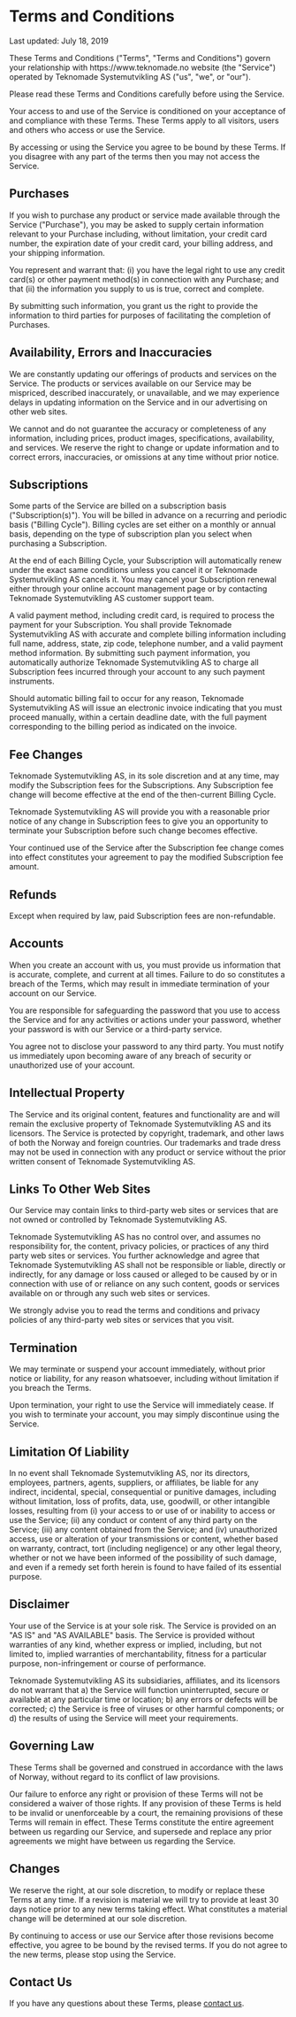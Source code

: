 <h1>Terms and Conditions</h1>


<p>Last updated: July 18, 2019</p>


<p>These Terms and Conditions ("Terms", "Terms and Conditions") govern your relationship with https://www.teknomade.no website (the "Service") operated by Teknomade Systemutvikling AS ("us", "we", or "our").</p>

<p>Please read these Terms and Conditions carefully before using the Service.</p>

<p>Your access to and use of the Service is conditioned on your acceptance of and compliance with these Terms. These Terms apply to all visitors, users and others who access or use the Service.</p>

<p>By accessing or using the Service you agree to be bound by these Terms. If you disagree with any part of the terms then you may not access the Service.</p>


<h2>Purchases</h2>

<p>If you wish to purchase any product or service made available through the Service ("Purchase"), you may be asked to supply certain information relevant to your Purchase including, without limitation, your credit card number, the expiration date of your credit card, your billing address, and your shipping information.</p>

<p>You represent and warrant that: (i) you have the legal right to use any credit card(s) or other payment method(s) in connection with any Purchase; and that (ii) the information you supply to us is true, correct and complete.</p>

<p>By submitting such information, you grant us the right to provide the information to third parties for purposes of facilitating the completion of Purchases.</p>



<h2>Availability, Errors and Inaccuracies</h2>

<p>We are constantly updating our offerings of products and services on the Service. The products or services available on our Service may be mispriced, described inaccurately, or unavailable, and we may experience delays in updating information on the Service and in our advertising on other web sites.</p>

<p>We cannot and do not guarantee the accuracy or completeness of any information, including prices, product images, specifications, availability, and services. We reserve the right to change or update information and to correct errors, inaccuracies, or omissions at any time without prior notice.</p>




<h2>Subscriptions</h2>

<p>Some parts of the Service are billed on a subscription basis ("Subscription(s)"). You will be billed in advance on a recurring and periodic basis ("Billing Cycle"). Billing cycles are set either on a monthly or annual basis, depending on the type of subscription plan you select when purchasing a Subscription.</p>

<p>At the end of each Billing Cycle, your Subscription will automatically renew under the exact same conditions unless you cancel it or Teknomade Systemutvikling AS cancels it. You may cancel your Subscription renewal either through your online account management page or by contacting Teknomade Systemutvikling AS customer support team.</p>

<p>A valid payment method, including credit card, is required to process the payment for your Subscription. You shall provide Teknomade Systemutvikling AS with accurate and complete billing information including full name, address, state, zip code, telephone number, and a valid payment method information. By submitting such payment information, you automatically authorize Teknomade Systemutvikling AS to charge all Subscription fees incurred through your account to any such payment instruments.</p>

<p>Should automatic billing fail to occur for any reason, Teknomade Systemutvikling AS will issue an electronic invoice indicating that you must proceed manually, within a certain deadline date, with the full payment corresponding to the billing period as indicated on the invoice.</p>




<h2>Fee Changes</h2>

<p>Teknomade Systemutvikling AS, in its sole discretion and at any time, may modify the Subscription fees for the Subscriptions. Any Subscription fee change will become effective at the end of the then-current Billing Cycle.</p>

<p>Teknomade Systemutvikling AS will provide you with a reasonable prior notice of any change in Subscription fees to give you an opportunity to terminate your Subscription before such change becomes effective.</p>

<p>Your continued use of the Service after the Subscription fee change comes into effect constitutes your agreement to pay the modified Subscription fee amount.</p>


<h2>Refunds</h2>

<p>Except when required by law, paid Subscription fees are non-refundable.</p>





<h2>Accounts</h2>

<p>When you create an account with us, you must provide us information that is accurate, complete, and current at all times. Failure to do so constitutes a breach of the Terms, which may result in immediate termination of your account on our Service.</p>

<p>You are responsible for safeguarding the password that you use to access the Service and for any activities or actions under your password, whether your password is with our Service or a third-party service.</p>

<p>You agree not to disclose your password to any third party. You must notify us immediately upon becoming aware of any breach of security or unauthorized use of your account.</p>





<h2>Intellectual Property</h2>

<p>The Service and its original content, features and functionality are and will remain the exclusive property of Teknomade Systemutvikling AS and its licensors. The Service is protected by copyright, trademark, and other laws of both the Norway and foreign countries. Our trademarks and trade dress may not be used in connection with any product or service without the prior written consent of Teknomade Systemutvikling AS.</p>


<h2>Links To Other Web Sites</h2>

<p>Our Service may contain links to third-party web sites or services that are not owned or controlled by Teknomade Systemutvikling AS.</p>

<p>Teknomade Systemutvikling AS has no control over, and assumes no responsibility for, the content, privacy policies, or practices of any third party web sites or services. You further acknowledge and agree that Teknomade Systemutvikling AS shall not be responsible or liable, directly or indirectly, for any damage or loss caused or alleged to be caused by or in connection with use of or reliance on any such content, goods or services available on or through any such web sites or services.</p>

<p>We strongly advise you to read the terms and conditions and privacy policies of any third-party web sites or services that you visit.</p>


<h2>Termination</h2>

<p>We may terminate or suspend your account immediately, without prior notice or liability, for any reason whatsoever, including without limitation if you breach the Terms.</p>

<p>Upon termination, your right to use the Service will immediately cease. If you wish to terminate your account, you may simply discontinue using the Service.</p>


<h2>Limitation Of Liability</h2>

<p>In no event shall Teknomade Systemutvikling AS, nor its directors, employees, partners, agents, suppliers, or affiliates, be liable for any indirect, incidental, special, consequential or punitive damages, including without limitation, loss of profits, data, use, goodwill, or other intangible losses, resulting from (i) your access to or use of or inability to access or use the Service; (ii) any conduct or content of any third party on the Service; (iii) any content obtained from the Service; and (iv) unauthorized access, use or alteration of your transmissions or content, whether based on warranty, contract, tort (including negligence) or any other legal theory, whether or not we have been informed of the possibility of such damage, and even if a remedy set forth herein is found to have failed of its essential purpose.</p>


<h2>Disclaimer</h2>

<p>Your use of the Service is at your sole risk. The Service is provided on an "AS IS" and "AS AVAILABLE" basis. The Service is provided without warranties of any kind, whether express or implied, including, but not limited to, implied warranties of merchantability, fitness for a particular purpose, non-infringement or course of performance.</p>

<p>Teknomade Systemutvikling AS its subsidiaries, affiliates, and its licensors do not warrant that a) the Service will function uninterrupted, secure or available at any particular time or location; b) any errors or defects will be corrected; c) the Service is free of viruses or other harmful components; or d) the results of using the Service will meet your requirements.</p>


<h2>Governing Law</h2>

<p>These Terms shall be governed and construed in accordance with the laws of Norway, without regard to its conflict of law provisions.</p>

<p>Our failure to enforce any right or provision of these Terms will not be considered a waiver of those rights. If any provision of these Terms is held to be invalid or unenforceable by a court, the remaining provisions of these Terms will remain in effect. These Terms constitute the entire agreement between us regarding our Service, and supersede and replace any prior agreements we might have between us regarding the Service.</p>


<h2>Changes</h2>

<p>We reserve the right, at our sole discretion, to modify or replace these Terms at any time. If a revision is material we will try to provide at least 30 days notice prior to any new terms taking effect. What constitutes a material change will be determined at our sole discretion.</p>

<p>By continuing to access or use our Service after those revisions become effective, you agree to be bound by the revised terms. If you do not agree to the new terms, please stop using the Service.</p>


<h2>Contact Us</h2>

<p>If you have any questions about these Terms, please <a href="./contact">contact us</a>.</p>